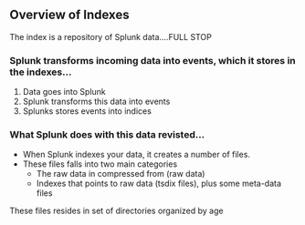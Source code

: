 


## Overview of Indexes


The index is a repository of Splunk data....FULL STOP

### Splunk transforms incoming data into events, which it stores in the indexes...


1. Data goes into Splunk
2. Splunk transforms this data into events
3. Splunks stores events into indices


### What Splunk does with this data revisted...

-   When Splunk indexes your data, it creates a number of files.
-   These files falls into two main categories
    *   The raw data in compressed from (raw data)
    *   Indexes that points to raw data (tsdix files), plus some meta-data files
    
These files resides in set of directories organized by age


    
    

